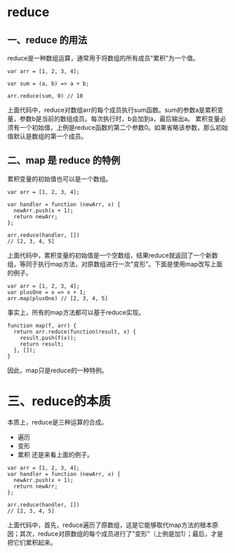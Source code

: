 # reduce

## 一、reduce 的用法
reduce是一种数组运算，通常用于将数组的所有成员"累积"为一个值。
```
var arr = [1, 2, 3, 4];

var sum = (a, b) => a + b;

arr.reduce(sum, 0) // 10
```
上面代码中，reduce对数组arr的每个成员执行sum函数。sum的参数a是累积变量，参数b是当前的数组成员。每次执行时，b会加到a，最后输出a。
累积变量必须有一个初始值，上例是reduce函数的第二个参数0。如果省略该参数，那么初始值默认是数组的第一个成员。

## 二、map 是 reduce 的特例
累积变量的初始值也可以是一个数组。
```
var arr = [1, 2, 3, 4];

var handler = function (newArr, x) {
  newArr.push(x + 1);
  return newArr;
};

arr.reduce(handler, [])
// [2, 3, 4, 5]
```
上面代码中，累积变量的初始值是一个空数组，结果reduce就返回了一个新数组，等同于执行map方法，对原数组进行一次"变形"。下面是使用map改写上面的例子。
```
var arr = [1, 2, 3, 4];
var plusOne = x => x + 1;
arr.map(plusOne) // [2, 3, 4, 5]
```
事实上，所有的map方法都可以基于reduce实现。
```
function map(f, arr) {
  return arr.reduce(function(result, x) {
    result.push(f(x));
    return result;
  }, []);
}
```
因此，map只是reduce的一种特例。

# 三、reduce的本质
本质上，reduce是三种运算的合成。
- 遍历
- 变形
- 累积
还是来看上面的例子。
```
var arr = [1, 2, 3, 4];
var handler = function (newArr, x) {
  newArr.push(x + 1);
  return newArr;
};

arr.reduce(handler, [])
// [2, 3, 4, 5]
```
上面代码中，首先，reduce遍历了原数组，这是它能够取代map方法的根本原因；其次，reduce对原数组的每个成员进行了"变形"（上例是加1）；最后，才是把它们累积起来。